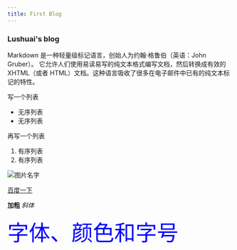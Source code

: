```yaml
---
title: First Blog
---
```


### Lushuai's blog

Markdown 是一种轻量级标记语言，创始人为约翰·格鲁伯（英语：John Gruber）。 它允许人们使用易读易写的纯文本格式编写文档，然后转换成有效的 XHTML（或者 HTML）文档。这种语言吸收了很多在电子邮件中已有的纯文本标记的特性。

写一个列表

-   无序列表
-   无序列表

再写一个列表

1. 有序列表
2. 有序列表

![图片名字](https://q-extra.paixin.com/admin/1588039046572.png)

[百度一下](https://www.baidu.com)

**加粗**
_斜体_

<p algin="left">
	<font face="微软雅黑" color="blue" size="28">字体、颜色和字号 </font>
</p>

